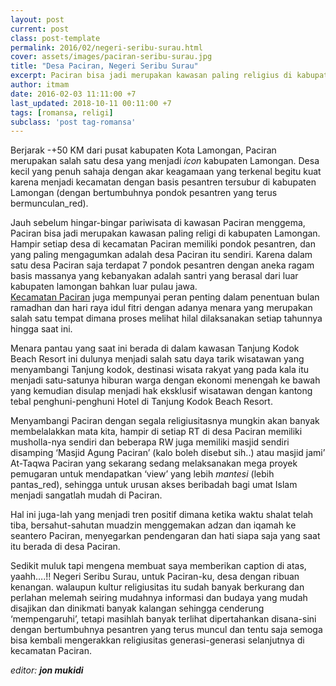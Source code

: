 ```yaml
---
layout: post
current: post
class: post-template
permalink: 2016/02/negeri-seribu-surau.html
cover: assets/images/paciran-seribu-surau.jpg
title: "Desa Paciran, Negeri Seribu Surau"
excerpt: Paciran bisa jadi merupakan kawasan paling religius di kabupaten Lamongan, hampir setiap RT di desa Paciran memiliki musholla-nya sendiri
author: itmam
date: 2016-02-03 11:11:00 +7
last_updated: 2018-10-11 00:11:00 +7
tags: [romansa, religi]
subclass: 'post tag-romansa'
---
```


Berjarak -+50 KM dari pusat kabupaten Kota Lamongan, Paciran merupakan salah satu desa yang menjadi _icon_ kabupaten Lamongan. Desa kecil yang penuh sahaja dengan akar keagamaan yang terkenal begitu kuat karena menjadi kecamatan dengan basis pesantren tersubur di kabupaten Lamongan (dengan bertumbuhnya pondok pesantren yang terus bermunculan_red).

Jauh sebelum hingar-bingar pariwisata di kawasan Paciran menggema, Paciran bisa jadi merupakan kawasan paling religi di kabupaten Lamongan. Hampir setiap desa di kecamatan Paciran memiliki pondok pesantren, dan yang paling mengagumkan adalah desa Paciran itu sendiri. Karena dalam satu desa Paciran saja terdapat 7 pondok pesantren dengan aneka ragam basis massanya yang kebanyakan adalah santri yang berasal dari luar kabupaten lamongan bahkan luar pulau jawa.<br />
<a href="https://www.paciran.com">Kecamatan Paciran</a> juga mempunyai peran penting dalam penentuan bulan ramadhan dan hari raya idul fitri dengan adanya menara yang merupakan salah satu tempat dimana proses melihat hilal dilaksanakan setiap tahunnya hingga saat ini.

Menara pantau yang saat ini berada di dalam kawasan Tanjung Kodok Beach Resort ini dulunya menjadi salah satu daya tarik wisatawan yang menyambangi Tanjung kodok, destinasi wisata rakyat yang pada kala itu menjadi satu-satunya hiburan warga dengan ekonomi menengah ke bawah yang kemudian disulap menjadi hak eksklusif wisatawan dengan kantong tebal penghuni-penghuni Hotel di Tanjung Kodok Beach Resort.

Menyambangi Paciran dengan segala religiusitasnya mungkin akan banyak membelalakkan mata kita, hampir di setiap RT di desa Paciran memiliki musholla-nya sendiri dan beberapa RW juga memiliki masjid sendiri disamping ‘Masjid Agung Paciran’ (kalo boleh disebut sih..) atau masjid jami’ At-Taqwa Paciran yang sekarang sedang melaksanakan mega proyek pemugaran untuk mendapatkan ‘view’ yang lebih _mantesi_ (lebih pantas_red), sehingga untuk urusan akses beribadah bagi umat Islam menjadi sangatlah mudah di Paciran.

Hal ini juga-lah yang menjadi tren positif dimana ketika waktu shalat telah tiba, bersahut-sahutan muadzin menggemakan adzan dan iqamah ke seantero Paciran, menyegarkan pendengaran dan hati siapa saja yang saat itu berada di desa Paciran.

Sedikit muluk tapi mengena membuat saya memberikan caption di atas, yaahh….!! Negeri Seribu Surau, untuk Paciran-ku, desa dengan ribuan kenangan. walaupun kultur religiusitas itu sudah banyak berkurang dan perlahan melemah seiring mudahnya informasi dan budaya yang mudah disajikan dan dinikmati banyak kalangan sehingga cenderung ‘mempengaruhi’, tetapi masihlah banyak terlihat dipertahankan disana-sini dengan bertumbuhnya pesantren yang terus muncul dan tentu saja semoga bisa kembali mengerakkan religiusitas generasi-generasi selanjutnya di kecamatan Paciran.

_editor: **jon mukidi**_